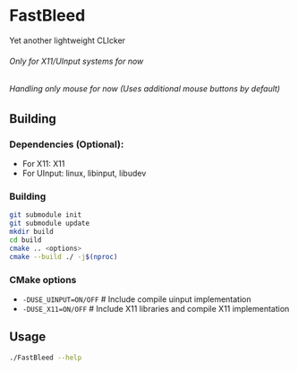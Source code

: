 # FastBleed
Yet another lightweight CLIcker

###### Only for X11/UInput systems for now
###### Handling only mouse for now (Uses additional mouse buttons by default)

## Building
### Dependencies (Optional):
- For X11: X11
- For UInput: linux, libinput, libudev

### Building
```sh
git submodule init
git submodule update
mkdir build
cd build
cmake .. <options>
cmake --build ./ -j$(nproc)
```

### CMake options
- `-DUSE_UINPUT=ON/OFF`           # Include compile uinput implementation
- `-DUSE_X11=ON/OFF`              # Include X11 libraries and compile X11 implementation

## Usage
```sh
./FastBleed --help
```
